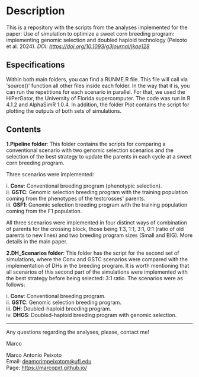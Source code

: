 # Description

This is a repository with the scripts from the analyses implemented for the paper: Use of simulation to optimize a sweet corn breeding
program: implementing genomic selection and doubled haploid technology (Peixoto et al. 2024). 
*DOI: https://doi.org/10.1093/g3journal/jkae128* 

## Especifications

Within both main folders, you can find a RUNME.R file. This file will call via 'source()' function all other files inside each folder. In the way that it is, you can run the repetitions for each scenario in parallel. For that, we used the HiPerGator, the University of Florida supercomputer. The code was run in R 4.1.2 and AlphaSimR 1.0.4. In addition, the folder Plot contains the script for plotting the outputs of both sets of simulations.

## Contents

**1.Pipeline folder**: This folder contains the scripts for comparing a conventional scenario with two genomic selection scenarios and the selection of the best strategy to update the parents in each cycle at a sweet corn breeding program.

Three scenarios were implemented:

i. **Conv**: Conventional breeding program (phenotypic selection).  
ii. **GSTC**: Genomic selection breeding program with the training population coming from the phenotypes of the testcrosses' parents.  
iii. **GSF1**: Genomic selection breeding program with the training population coming from the F1 population.  

All three scenarios were implemented in four distinct ways of combination of parents for the crossing block, those being 1:3, 1:1, 3:1, 0:1 (ratio of old parents to new lines) and two breeding program sizes (Small and BIG). More details in the main paper.

**2.DH_Scenarios folder**: This folder has the script for the second set of simulations, where the Conv and GSTC scenarios were compared with the implementation of DHs in the breeding program. It is worth mentioning that all scenarios of this second part of the simulations were implemented with the best strategy before being selected: 3:1 ratio. The scenarios were as follows:

i. **Conv**: Conventional breeding program.  
ii. **GSTC**: Genomic selection breeding program.   
iii. **DH**: Doubled-haploid breeding program.    
iv. **DHGS**: Doubled-haploid breeding program with genomic selection.  

***

Any questions regarding the analyses, please, contact me!

Marco


Marco Antonio Peixoto  
Email: deamorimpeixotom@ufl.edu  
Page: https://marcopxt.github.io/  
